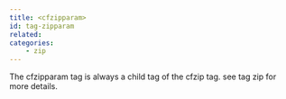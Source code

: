 ```yaml
---
title: <cfzipparam>
id: tag-zipparam
related:
categories:
    - zip
---
```


The cfzipparam tag is always a child tag of the cfzip tag. see tag zip for more details.
